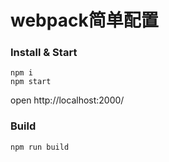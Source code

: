# webpack简单配置
  

### Install & Start

```shell
npm i  
npm start
```

open http://localhost:2000/


### Build

```sh
npm run build 
```


